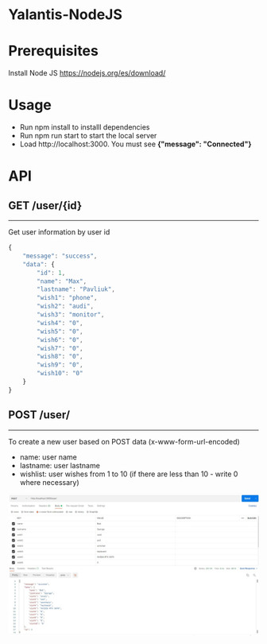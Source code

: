# Yalantis-NodeJS
# Prerequisites

Install Node JS https://nodejs.org/es/download/

# Usage

* Run npm install to installl dependencies
* Run npm run start to start the local server
* Load http://localhost:3000. You must see **{"message": "Connected"}**

# API

## GET /user/{id}

---

Get user information by user id

```js
{
    "message": "success",
    "data": {
        "id": 1,
        "name": "Max",
        "lastname": "Pavliuk",
        "wish1": "phone",
        "wish2": "audi",
        "wish3": "monitor",
        "wish4": "0",
        "wish5": "0",
        "wish6": "0",
        "wish7": "0",
        "wish8": "0",
        "wish9": "0",
        "wish10": "0"
    }
}
```

## POST /user/

---

To create a new user based on POST data (x-www-form-url-encoded)

* name: user name
* lastname: user lastname
* wishlist: user wishes from 1 to 10 (if there are less than 10 - write 0 where necessary)

![post](https://github.com/Max-pip/Yalantis-NodeJS/blob/main/yalantis_post.jpg)
